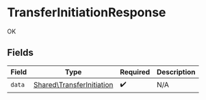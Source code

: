 # TransferInitiationResponse

OK


## Fields

| Field                                                                  | Type                                                                   | Required                                                               | Description                                                            |
| ---------------------------------------------------------------------- | ---------------------------------------------------------------------- | ---------------------------------------------------------------------- | ---------------------------------------------------------------------- |
| `data`                                                                 | [Shared\TransferInitiation](../../Models/Shared/TransferInitiation.md) | :heavy_check_mark:                                                     | N/A                                                                    |
